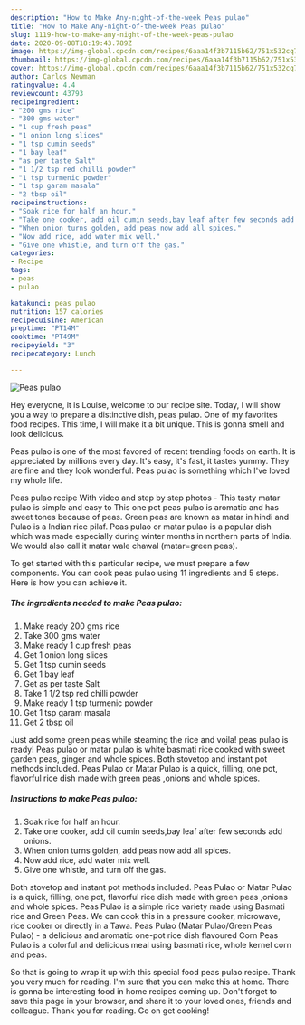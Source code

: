 ```yaml
---
description: "How to Make Any-night-of-the-week Peas pulao"
title: "How to Make Any-night-of-the-week Peas pulao"
slug: 1119-how-to-make-any-night-of-the-week-peas-pulao
date: 2020-09-08T18:19:43.789Z
image: https://img-global.cpcdn.com/recipes/6aaa14f3b7115b62/751x532cq70/peas-pulao-recipe-main-photo.jpg
thumbnail: https://img-global.cpcdn.com/recipes/6aaa14f3b7115b62/751x532cq70/peas-pulao-recipe-main-photo.jpg
cover: https://img-global.cpcdn.com/recipes/6aaa14f3b7115b62/751x532cq70/peas-pulao-recipe-main-photo.jpg
author: Carlos Newman
ratingvalue: 4.4
reviewcount: 43793
recipeingredient:
- "200 gms rice"
- "300 gms water"
- "1 cup fresh peas"
- "1 onion long slices"
- "1 tsp cumin seeds"
- "1 bay leaf"
- "as per taste Salt"
- "1 1/2 tsp red chilli powder"
- "1 tsp turmenic powder"
- "1 tsp garam masala"
- "2 tbsp oil"
recipeinstructions:
- "Soak rice for half an hour."
- "Take one cooker, add oil cumin seeds,bay leaf after few seconds add onions."
- "When onion turns golden, add peas now add all spices."
- "Now add rice, add water mix well."
- "Give one whistle, and turn off the gas."
categories:
- Recipe
tags:
- peas
- pulao

katakunci: peas pulao 
nutrition: 157 calories
recipecuisine: American
preptime: "PT14M"
cooktime: "PT49M"
recipeyield: "3"
recipecategory: Lunch

---
```



![Peas pulao](https://img-global.cpcdn.com/recipes/6aaa14f3b7115b62/751x532cq70/peas-pulao-recipe-main-photo.jpg)

Hey everyone, it is Louise, welcome to our recipe site. Today, I will show you a way to prepare a distinctive dish, peas pulao. One of my favorites food recipes. This time, I will make it a bit unique. This is gonna smell and look delicious.

Peas pulao is one of the most favored of recent trending foods on earth. It is appreciated by millions every day. It's easy, it's fast, it tastes yummy. They are fine and they look wonderful. Peas pulao is something which I've loved my whole life.

Peas pulao recipe With video and step by step photos - This tasty matar pulao is simple and easy to This one pot peas pulao is aromatic and has sweet tones because of peas. Green peas are known as matar in hindi and Pulao is a Indian rice pilaf. Peas pulao or matar pulao is a popular dish which was made especially during winter months in northern parts of India. We would also call it matar wale chawal (matar=green peas).


To get started with this particular recipe, we must prepare a few components. You can cook peas pulao using 11 ingredients and 5 steps. Here is how you can achieve it.

<!--inarticleads1-->

##### The ingredients needed to make Peas pulao:

1. Make ready 200 gms rice
1. Take 300 gms water
1. Make ready 1 cup fresh peas
1. Get 1 onion long slices
1. Get 1 tsp cumin seeds
1. Get 1 bay leaf
1. Get as per taste Salt
1. Take 1 1/2 tsp red chilli powder
1. Make ready 1 tsp turmenic powder
1. Get 1 tsp garam masala
1. Get 2 tbsp oil


Just add some green peas while steaming the rice and voila! peas pulao is ready! Peas pulao or matar pulao is white basmati rice cooked with sweet garden peas, ginger and whole spices. Both stovetop and instant pot methods included. Peas Pulao or Matar Pulao is a quick, filling, one pot, flavorful rice dish made with green peas ,onions and whole spices. 

<!--inarticleads2-->

##### Instructions to make Peas pulao:

1. Soak rice for half an hour.
1. Take one cooker, add oil cumin seeds,bay leaf after few seconds add onions.
1. When onion turns golden, add peas now add all spices.
1. Now add rice, add water mix well.
1. Give one whistle, and turn off the gas.


Both stovetop and instant pot methods included. Peas Pulao or Matar Pulao is a quick, filling, one pot, flavorful rice dish made with green peas ,onions and whole spices. Peas Pulao is a simple rice variety made using Basmati rice and Green Peas. We can cook this in a pressure cooker, microwave, rice cooker or directly in a Tawa. Peas Pulao (Matar Pulao/Green Peas Pulao) - a delicious and aromatic one-pot rice dish flavoured Corn Peas Pulao is a colorful and delicious meal using basmati rice, whole kernel corn and peas. 

So that is going to wrap it up with this special food peas pulao recipe. Thank you very much for reading. I'm sure that you can make this at home. There is gonna be interesting food in home recipes coming up. Don't forget to save this page in your browser, and share it to your loved ones, friends and colleague. Thank you for reading. Go on get cooking!
